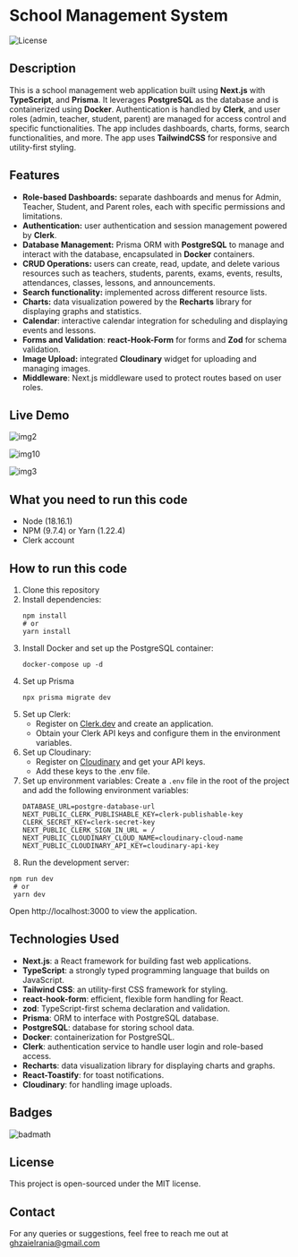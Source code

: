 
# School Management System

![License](https://img.shields.io/badge/license-MIT-green)

## Description
This is a school management web application built using **Next.js** with **TypeScript**, and **Prisma**.
It leverages **PostgreSQL** as the database and is containerized using **Docker**. Authentication is handled by **Clerk**, and user roles (admin, teacher, student, parent) are managed for access control and specific functionalities.
The app includes dashboards, charts, forms, search functionalities, and more. The app uses **TailwindCSS** for responsive and utility-first styling.

## Features

- **Role-based Dashboards:** separate dashboards and menus for Admin, Teacher, Student, and Parent roles, each with specific permissions and limitations.
- **Authentication:** user authentication and session management powered by **Clerk**.
- **Database Management:** Prisma ORM with **PostgreSQL** to manage and interact with the database, encapsulated in **Docker** containers.
- **CRUD Operations:** users can create, read, update, and delete various resources such as teachers, students, parents, exams, events, results, attendances, classes, lessons, and announcements.
- **Search functionality:** implemented across different resource lists.
- **Charts:** data visualization powered by the **Recharts** library for displaying graphs and statistics.
- **Calendar**: interactive calendar integration for scheduling and displaying events and lessons.
- **Forms and Validation**: **react-Hook-Form** for forms and **Zod** for schema validation.
- **Image Upload:** integrated **Cloudinary** widget for uploading and managing images.
- **Middleware**: Next.js middleware used to protect routes based on user roles.

## Live Demo
![img2](https://github.com/user-attachments/assets/3c3a43e2-6ad8-4289-b1ff-482eaa9ba523) 



![img10](https://github.com/user-attachments/assets/38144652-ed37-44f3-8383-de0b6e5fecec)



![img3](https://github.com/user-attachments/assets/d88c4757-d441-414d-a386-cfaf0ce9b756)




## What you need to run this code
<ul>
  <li>Node (18.16.1)</li>
  <li>NPM (9.7.4) or Yarn (1.22.4)</li>
  <li>Clerk account</li>
</ul>

## How to run this code

1. Clone this repository
2. Install dependencies:
   ```
   npm install
   # or
   yarn install
   ```
3. Install Docker and set up the PostgreSQL container:
   ```
   docker-compose up -d
   ```
4. Set up Prisma
   ```
   npx prisma migrate dev
   ```
5. Set up Clerk:
   <ul>
     <li>Register on <a href="https://clerk.com">Clerk.dev</a> and create an application.</li>
     <li>Obtain your Clerk API keys and configure them in the environment variables.</li>
   </ul
6. Set up Cloudinary:
   <ul>
     <li>Register on <a href="https://cloudinary.com">Cloudinary</a> and get your API keys.</li>
     <li>Add these keys to the .env file.</li>
   </ul>
7. Set up environment variables:
   Create a `.env` file in the root of the project and add the following environment variables:
   ```
   DATABASE_URL=postgre-database-url
   NEXT_PUBLIC_CLERK_PUBLISHABLE_KEY=clerk-publishable-key
   CLERK_SECRET_KEY=clerk-secret-key
   NEXT_PUBLIC_CLERK_SIGN_IN_URL = /
   NEXT_PUBLIC_CLOUDINARY_CLOUD_NAME=cloudinary-cloud-name
   NEXT_PUBLIC_CLOUDINARY_API_KEY=cloudinary-api-key
   ```
8. Run the development server:
  ```
  npm run dev
   # or
   yarn dev
  ```
Open http://localhost:3000 to view the application.

## Technologies Used
- **Next.js**: a React framework for building fast web applications.
- **TypeScript**: a strongly typed programming language that builds on JavaScript.
- **Tailwind CSS**: an utility-first CSS framework for styling.
- **react-hook-form**: efficient, flexible form handling for React.
- **zod**: TypeScript-first schema declaration and validation.
- **Prisma**: ORM to interface with PostgreSQL database.
- **PostgreSQL**: database for storing school data.
- **Docker**: containerization for PostgreSQL.
- **Clerk**: authentication service to handle user login and role-based access.
- **Recharts**: data visualization library for displaying charts and graphs.
- **React-Toastify**: for toast notifications.
- **Cloudinary**: for handling image uploads.
  
## Badges
![badmath](https://img.shields.io/github/languages/top/lernantino/badmath)

## License
This project is open-sourced under the MIT license.
## Contact
For any queries or suggestions, feel free to reach me out at ghzaielrania@gmail.com


